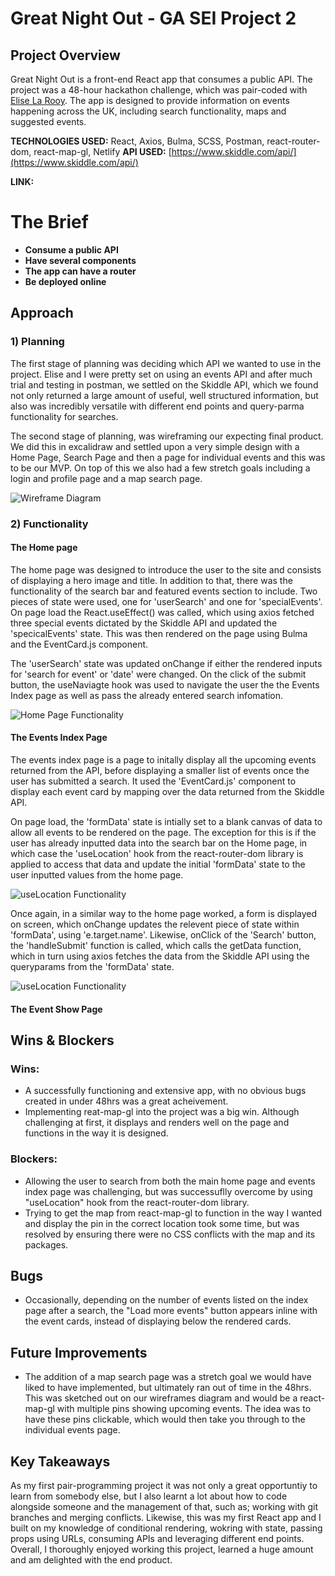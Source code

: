 # Great Night Out - GA SEI Project 2

## Project Overview

Great Night Out is a front-end React app that consumes a public API. The project was a 48-hour hackathon challenge, which was pair-coded with [Elise La Rooy](https://github.com/eliselarooy). The app is designed to provide information on events happening across the UK, including search functionality, maps and suggested events.

**TECHNOLOGIES USED:** React, Axios, Bulma, SCSS, Postman, react-router-dom, react-map-gl, Netlify
**API USED:** [https://www.skiddle.com/api/](https://www.skiddle.com/api/)

**LINK:**

# The Brief

- **Consume a public API**
- **Have several components**
- **The app can have a router**
- **Be deployed online**

## Approach

### **1) Planning**

The first stage of planning was deciding which API we wanted to use in the project. Elise and I were pretty set on using an events API and after much trial and testing in postman, we settled on the Skiddle API, which we found not only returned a large amount of useful, well structured information, but also was incredibly versatile with different end points and query-parma functionality for searches.

The second stage of planning, was wireframing our expecting final product. We did this in excalidraw and settled upon a very simple design with a Home Page, Search Page and then a page for individual events and this was to be our MVP. On top of this we also had a few stretch goals including a login and profile page and a map search page.

![Wireframe Diagram](src/assets/readme-images/wireframe-excalidraw.png)

### **2) Functionality**

#### The Home page

The home page was designed to introduce the user to the site and consists of displaying a hero image and title. In addition to that, there was the functionality of the search bar and featured events section to include. Two pieces of state were used, one for 'userSearch' and one for 'specialEvents'. On page load the React.useEffect() was called, which using axios fetched three special events dictated by the Skiddle API and updated the 'specicalEvents' state. This was then rendered on the page using Bulma and the EventCard.js component.

The 'userSearch' state was updated onChange if either the rendered inputs for 'search for event' or 'date' were changed. On the click of the submit button, the useNaviagte hook was used to navigate the user the the Events Index page as well as pass the already entered search infomation.

![Home Page Functionality](src/assets/readme-images/home-page-functionality.png)

#### The Events Index Page

The events index page is a page to initally display all the upcoming events returned from the API, before displaying a smaller list of events once the user has submitted a search. It used the 'EventCard.js' component to display each event card by mapping over the data returned from the Skiddle API.

On page load, the 'formData' state is intially set to a blank canvas of data to allow all events to be rendered on the page. The exception for this is if the user has already inputted data into the search bar on the Home page, in which case the 'useLocation' hook from the react-router-dom library is applied to access that data and update the initial 'formData' state to the user inputted values from the home page.

![useLocation Functionality](src/assets/readme-images/useLocation-functionality.png)

Once again, in a similar way to the home page worked, a form is displayed on screen, which onChange updates the relevent piece of state within 'formData', using 'e.target.name'. Likewise, onClick of the 'Search' button, the 'handleSubmit' function is called, which calls the getData function, which in turn using axios fetches the data from the Skiddle API using the queryparams from the 'formData' state.

![useLocation Functionality](src/assets/readme-images/events-index-search-functionality.png)

#### The Event Show Page

## Wins & Blockers

### **Wins:**

- A successfully functioning and extensive app, with no obvious bugs created in under 48hrs was a great acheivement.
- Implementing reat-map-gl into the project was a big win. Although challenging at first, it displays and renders well on the page and functions in the way it is designed.

### **Blockers:**

- Allowing the user to search from both the main home page and events index page was challenging, but was successuflly overcome by using "useLocation" hook from the react-router-dom library.
- Trying to get the map from react-map-gl to function in the way I wanted and display the pin in the correct location took some time, but was resolved by ensuring there were no CSS conflicts with the map and its packages.

## Bugs

- Occasionally, depending on the number of events listed on the index page after a search, the "Load more events" button appears inline with the event cards, instead of displaying below the rendered cards.

## Future Improvements

- The addition of a map search page was a stretch goal we would have liked to have implemented, but ultimately ran out of time in the 48hrs. This was sketched out on our wireframes diagram and would be a react-map-gl with multiple pins showing upcoming events. The idea was to have these pins clickable, which would then take you through to the individual events page.

## Key Takeaways

As my first pair-programming project it was not only a great opportuntiy to learn from somebody else, but I also learnt a lot about how to code alongside someone and the management of that, such as; working with git branches and merging conflicts. Likewise, this was my first React app and I built on my knowledge of conditional rendering, wokring with state, passing props using URLs, consuming APIs and leveraging different end points. Overall, I thoroughly enjoyed working this project, learned a huge amount and am delighted with the end product.
